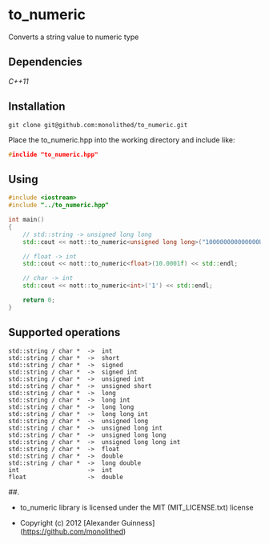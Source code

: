 # to_numeric

Converts a string value to numeric type

## Dependencies

*C++11*

## Installation

```
git clone git@github.com:monolithed/to_numeric.git
```

Place the to_numeric.hpp into the working directory and include like:

```c++
#inclide "to_numeric.hpp"
```

## Using

```c++
#include <iostream>
#include "../to_numeric.hpp"

int main()
{
	// std::string -> unsigned long long
	std::cout << nott::to_numeric<unsigned long long>("100000000000000ULL") << std::endl;

	// float -> int
	std::cout << nott::to_numeric<float>(10.0001f) << std::endl;

	// char -> int
	std::cout << nott::to_numeric<int>('1') << std::endl;

	return 0;
}
```

## Supported operations

```
std::string / char *  ->  int
std::string / char *  ->  short
std::string / char *  ->  signed
std::string / char *  ->  signed int
std::string / char *  ->  unsigned int
std::string / char *  ->  unsigned short
std::string / char *  ->  long
std::string / char *  ->  long int
std::string / char *  ->  long long
std::string / char *  ->  long long int
std::string / char *  ->  unsigned long
std::string / char *  ->  unsigned long int
std::string / char *  ->  unsigned long long
std::string / char *  ->  unsigned long long int
std::string / char *  ->  float
std::string / char *  ->  double
std::string / char *  ->  long double
int                   ->  int
float                 ->  double
```

##.

* to_numeric library is licensed under the MIT (MIT_LICENSE.txt) license

* Copyright (c) 2012 [Alexander Guinness] (https://github.com/monolithed)

